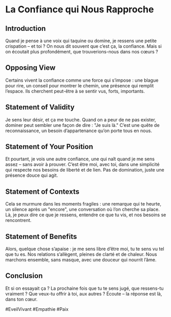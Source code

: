 # La Confiance qui Nous Rapproche  

## Introduction  
Quand je pense à une voix qui taquine ou domine, je ressens une petite crispation – et toi ? On nous dit souvent que c’est ça, la confiance. Mais si on écoutait plus profondément, que trouverions-nous dans nos cœurs ?  

## Opposing View  
Certains vivent la confiance comme une force qui s’impose : une blague pour rire, un conseil pour montrer le chemin, une présence qui remplit l’espace. Ils cherchent peut-être à se sentir vus, forts, importants.  

## Statement of Validity  
Je sens leur désir, et ça me touche. Quand on a peur de ne pas exister, dominer peut sembler une façon de dire : "Je suis là." C’est une quête de reconnaissance, un besoin d’appartenance qu’on porte tous en nous.  

## Statement of Your Position  
Et pourtant, je vois une autre confiance, une qui naît quand je me sens assez – sans avoir à prouver. C’est être moi, avec toi, dans une simplicité qui respecte nos besoins de liberté et de lien. Pas de domination, juste une présence douce qui agit.  

## Statement of Contexts  
Cela se murmure dans les moments fragiles : une remarque qui te heurte, un silence après un "encore", une conversation où l’on cherche sa place. Là, je peux dire ce que je ressens, entendre ce que tu vis, et nos besoins se rencontrent.  

## Statement of Benefits  
Alors, quelque chose s’apaise : je me sens libre d’être moi, tu te sens vu tel que tu es. Nos relations s’allègent, pleines de clarté et de chaleur. Nous marchons ensemble, sans masque, avec une douceur qui nourrit l’âme.  

## Conclusion  
Et si on essayait ça ? La prochaine fois que tu te sens jugé, que ressens-tu vraiment ? Que veux-tu offrir à toi, aux autres ? Écoute – la réponse est là, dans ton cœur.  

#EveilVivant #Empathie #Paix